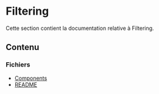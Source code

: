 # Filtering

Cette section contient la documentation relative à Filtering.

## Contenu


### Fichiers

- [Components](./components.doctree)
- [README](./README.doctree)

